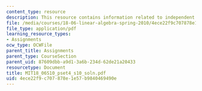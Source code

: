 ```yaml
---
content_type: resource
description: This resource contains information related to independent vectors.
file: /media/courses/18-06-linear-algebra-spring-2010/4ece22f9c707878e1e57b9840469490e_MIT18_06S10_pset4_s10_soln.pdf
file_type: application/pdf
learning_resource_types:
- Assignments
ocw_type: OCWFile
parent_title: Assignments
parent_type: CourseSection
parent_uid: 87609dbb-a9d1-3a6b-234d-62de21a20433
resourcetype: Document
title: MIT18_06S10_pset4_s10_soln.pdf
uid: 4ece22f9-c707-878e-1e57-b9840469490e
---
```

